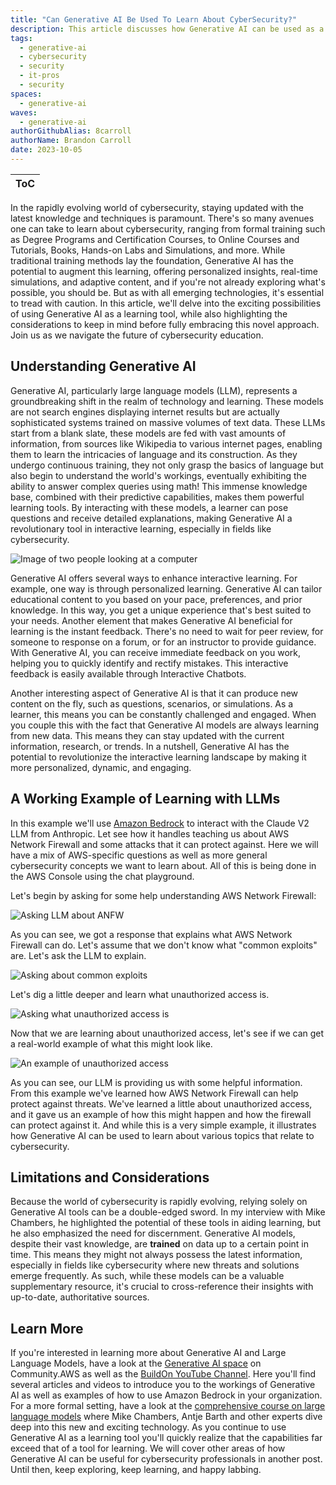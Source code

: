 ```yaml
---
title: "Can Generative AI Be Used To Learn About CyberSecurity?"
description: This article discusses how Generative AI can be used as a learning tool, augmenting traditional training methods for learning about CyberSecurity.  In this article we discuss how Generative AI might be used and what you should know before relying solely on this new technology.
tags:
  - generative-ai
  - cybersecurity
  - security
  - it-pros
  - security
spaces:
  - generative-ai
waves:
  - generative-ai
authorGithubAlias: 8carroll
authorName: Brandon Carroll
date: 2023-10-05
---
```

|ToC|
|---|

In the rapidly evolving world of cybersecurity, staying updated with the latest knowledge and techniques is paramount. There's so many avenues one can take to learn about cybersecurity, ranging from formal training such as Degree Programs and Certification Courses, to Online Courses and Tutorials, Books, Hands-on Labs and Simulations, and more.  While traditional training methods lay the foundation, Generative AI has the potential to augment this learning, offering personalized insights, real-time simulations, and adaptive content, and if you're not already exploring what's possible, you should be. But as with all emerging technologies, it's essential to tread with caution. In this article, we'll delve into the exciting possibilities of using Generative AI as a learning tool, while also highlighting the considerations to keep in mind before fully embracing this novel approach. Join us as we navigate the future of cybersecurity education.

## Understanding Generative AI

Generative AI, particularly large language models (LLM), represents a groundbreaking shift in the realm of technology and learning. These models are not search engines displaying internet results but are actually sophisticated systems trained on massive volumes of text data. These LLMs start from a blank slate, these models are fed with vast amounts of information, from sources like Wikipedia to various internet pages, enabling them to learn the intricacies of language and its construction. As they undergo continuous training, they not only grasp the basics of language but also begin to understand the world's workings, eventually exhibiting the ability to answer complex queries using math! This immense knowledge base, combined with their predictive capabilities, makes them powerful learning tools. By interacting with these models, a learner can pose questions and receive detailed explanations, making Generative AI a revolutionary tool in interactive learning, especially in fields like cybersecurity.

![Image of two people looking at a computer](images/An%20image%20depicting%20someone%20learning%20about%20cybersecurity._.png "An image depicting how to learn using generative-ai, created with generative-ai.")

Generative AI offers several ways to enhance interactive learning.  For example, one way is through personalized learning.  Generative AI can tailor educational content to you based on your pace, preferences, and prior knowledge. In this way, you get a unique experience that's best suited to your needs. Another element that makes Generative AI beneficial for learning is the instant feedback. There's no need to wait for peer review, for someone to response on a forum, or for an instructor to provide guidance.  With Generative AI, you can receive immediate feedback on you work, helping you to quickly identify and rectify mistakes.  This interactive feedback is easily available through Interactive Chatbots.  

Another interesting aspect of Generative AI is that it can produce new content on the fly, such as questions, scenarios, or simulations. As a learner, this means you can be constantly challenged and engaged.  When you couple this with the fact that Generative AI models are always learning from new data. This means they can stay updated with the current information, research, or trends. In a nutshell, Generative AI has the potential to revolutionize the interactive learning landscape by making it more personalized, dynamic, and engaging.

## A Working Example of Learning with LLMs

In this example we'll use [Amazon Bedrock](https://aws.amazon.com/bedrock/?sc_channel=el&sc_campaign=genaiwave&sc_content=can-generative-ai-be-used-to-learn-about-cybersecurity&sc_geo=mult&sc_country=mult&sc_outcome=acq) to interact with the Claude V2 LLM from Anthropic.  Let see how it handles teaching us about AWS Network Firewall and some attacks that it can protect against.  Here we will have a mix of AWS-specific questions as well as more general cybersecurity concepts we want to learn about. All of this is being done in the AWS Console using the chat playground.

Let's begin by asking for some help understanding AWS Network Firewall:

![Asking LLM about ANFW](images/2023-10-04_16-16-17.jpg "Prompting an LLM about AWS Network Firewall")

As you can see, we got a response that explains what AWS Network Firewall can do.  Let's assume that we don't know what "common exploits" are.  Let's ask the LLM to explain.

![Asking about common exploits](images/2023-10-04_16-20-05.jpg "Prompting an LLM about common exploits")

Let's dig a little deeper and learn what unauthorized access is.

![Asking what unauthorized access is](images/2023-10-04_16-17-56.webp "Prompting an LLM to learn about unauthorized access")

Now that we are learning about unauthorized access, let's see if we can get a real-world example of what this might look like.

![An example of unauthorized access](images/2023-10-04_16-21-08.jpg "Prompting an LLM for a real-world example")

As you can see, our LLM is providing us with some helpful information.  From this example we've learned how AWS Network Firewall can help protect against threats.  We've learned a little about unauthorized access, and it gave us an example of how this might happen and how the firewall can protect against it.  And while this is a very simple example, it illustrates how Generative AI can be used to learn about various topics that relate to cybersecurity.

## Limitations and Considerations

Because the world of cybersecurity is rapidly evolving, relying solely on Generative AI tools can be a double-edged sword. In my interview with Mike Chambers, he highlighted the potential of these tools in aiding learning, but he also emphasized the need for discernment. Generative AI models, despite their vast knowledge, are **trained** on data up to a certain point in time. This means they might not always possess the latest information, especially in fields like cybersecurity where new threats and solutions emerge frequently. As such, while these models can be a valuable supplementary resource, it's crucial to cross-reference their insights with up-to-date, authoritative sources.

## Learn More

If you're interested in learning more about Generative AI and Large Language Models, have a look at the [Generative AI space](/generative-ai) on Community.AWS as well as the [BuildOn YouTube Channel](https://www.youtube.com/@BuildOnAWS).  Here you'll find several articles and videos to introduce you to the workings of Generative AI as well as examples of how to use Amazon Bedrock in your organization.  For a more formal setting, have a look at the [comprehensive course on large language models](https://www.coursera.org/learn/generative-ai-with-llms) where Mike Chambers, Antje Barth and other experts dive deep into this new and exciting technology.  As you continue to use Generative AI as a learning tool you'll quickly realize that the capabilities far exceed that of a tool for learning.  We will cover other areas of how Generative AI can be useful for cybersecurity professionals in another post. Until then, keep exploring, keep learning, and happy labbing.
